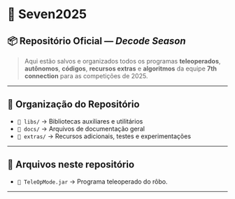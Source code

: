 # 🚀 Seven2025

## 📦 Repositório Oficial — *Decode Season*
> Aqui estão salvos e organizados todos os programas **teleoperados**, **autônomos**, **códigos**, **recursos extras** e **algoritmos** da equipe **7th connection** para as competições de 2025.
---

## 📁 Organização do Repositório
- `📂 libs/` → Bibliotecas auxiliares e utilitários
- `📂 docs/` → Arquivos de documentação geral
- `📂 extras/` → Recursos adicionais, testes e experimentações

---

## 📁 Arquivos neste repositório
- `📀 TeleOpMode.jar` → Programa teleoperado do rôbo.

---
